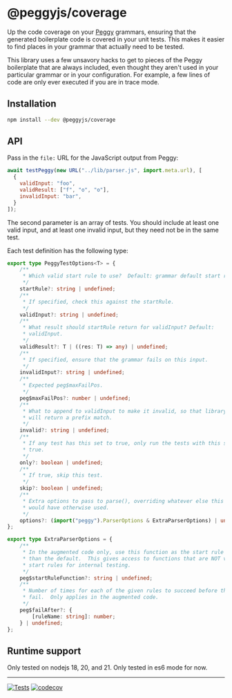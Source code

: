 # @peggyjs/coverage

Up the code coverage on your [Peggy](https://peggyjs.org/) grammars, ensuring
that the generated boilerplate code is covered in your unit tests.  This makes
it easier to find places in your grammar that actually need to be tested.

This library uses a few unsavory hacks to get to pieces of the Peggy boilerplate
that are always included, even thought they aren't used in your particular
grammar or in your configuration.  For example, a few lines of code are only
ever executed if you are in trace mode.

## Installation

```sh
npm install --dev @peggyjs/coverage
```

## API

Pass in the `file:` URL for the JavaScript output from Peggy:

```js
await testPeggy(new URL("../lib/parser.js", import.meta.url), [
  {
    validInput: "foo",
    validResult: ["f", "o", "o"],
    invalidInput: "bar",
  }
]);
```

The second parameter is an array of tests.  You should include at least one
valid input, and at least one invalid input, but they need not be in the same
test.

Each test definition has the following type:

```ts
export type PeggyTestOptions<T> = {
    /**
     * Which valid start rule to use?  Default: grammar default start rule.
     */
    startRule?: string | undefined;
    /**
     * If specified, check this against the startRule.
     */
    validInput?: string | undefined;
    /**
     * What result should startRule return for validInput? Default:
     * validInput.
     */
    validResult?: T | ((res: T) => any) | undefined;
    /**
     * If specified, ensure that the grammar fails on this input.
     */
    invalidInput?: string | undefined;
    /**
     * Expected peg$maxFailPos.
     */
    peg$maxFailPos?: number | undefined;
    /**
     * What to append to validInput to make it invalid, so that library mode
     * will return a prefix match.
     */
    invalid?: string | undefined;
    /**
     * If any test has this set to true, only run the tests with this set to
     * true.
     */
    only?: boolean | undefined;
    /**
     * If true, skip this test.
     */
    skip?: boolean | undefined;
    /**
     * Extra options to pass to parse(), overriding whatever else this library
     * would have otherwise used.
     */
    options?: (import("peggy").ParserOptions & ExtraParserOptions) | undefined;
};

export type ExtraParserOptions = {
    /**
     * In the augmented code only, use this function as the start rule rather
     * than the default.  This gives access to functions that are NOT valid
     * start rules for internal testing.
     */
    peg$startRuleFunction?: string | undefined;
    /**
     * Number of times for each of the given rules to succeed before they
     * fail.  Only applies in the augmented code.
     */
    peg$failAfter?: {
        [ruleName: string]: number;
    } | undefined;
};
```

## Runtime support

Only tested on nodejs 18, 20, and 21.  Only tested in es6 mode for now.

---
[![Tests](https://github.com/peggyjs/coverage/actions/workflows/node.js.yml/badge.svg)](https://github.com/peggyjs/coverage/actions/workflows/node.js.yml)
[![codecov](https://codecov.io/gh/peggyjs/coverage/graph/badge.svg?token=KIIAM551FQ)](https://codecov.io/gh/peggyjs/coverage)

